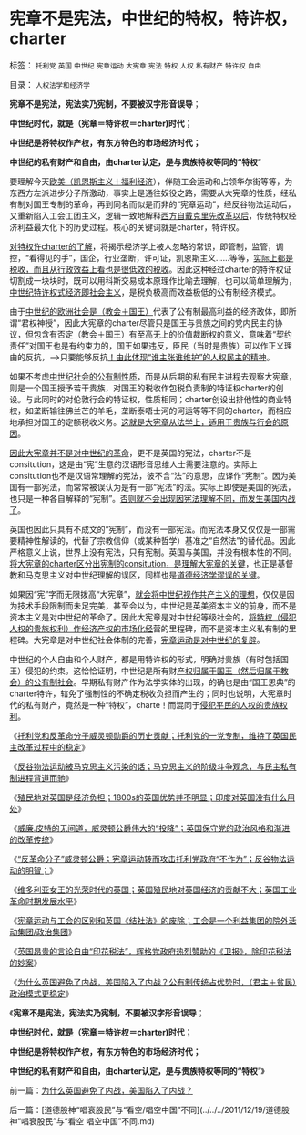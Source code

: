 # 宪章不是宪法，中世纪的特权，特许权，charter

标签： `托利党` `英国` `中世纪` `宪章运动` `大宪章` `宪法` `特权` `人权` `私有财产` `特许权` `自由` 

目录： `人权法学和经济学`

**宪章不是宪法，宪法实乃宪制，不要被汉字形音误导**；

**中世纪时代，就是（宪章＝特许权＝charter)时代；**

**中世纪是将特权作产权，有东方特色的市场经济时代；**

**中世纪的私有财产和自由，由charter认定，是与贵族特权等同的“特权**”

要理解今天[欧美（凯恩斯主义＋福利经济](../../../2011/11/28/货币政策拉动增长不可能；大萧条＝经济危机＋金融危机.md)），伴随工会运动和占领华尔街等等，为东西方左派进步分子所激动，事实上是通往奴役之路，需要从大宪章的性质，经私有制对国王专制的革命，再到同名而似是而非的“宪章运动”，经反谷物法运动后，又重新陷入工会工团主义，逻辑一致地解释[西方自戴克里先改革以后](../../../2010/11/7/分封割据不是分治;罗马帝国在“救亡”中加速崩溃；.md)，传统特权经济利益最大化下的历史过程。核心的关键词就是charter，特许权。

[对特权许charter的了解](../../../2011/10/19/罗马帝国《通往中世纪奴役之路》经济路线图.md)，将揭示经济学上被人忽略的常识，即管制，监管，调控，“看得见的手”，国企，行业垄断，许可证，凯恩斯主义……等等，[实际上都是税收，而且从行政效益上看也是很低效的税收](../../../2010/9/2/国民的负担都是税收;税收不要“没收国民”.md)。因此这种经过charter的特许权证切割成一块块时，既可以用科斯交易成本原理作比喻去理解，也可以简单理解为，[中世纪特许权式经济即社会主义](../../../2011/2/3/马克思早就向（短缺原理＋边际原理）彻底投降了.md)，是税负极高而效益极低的公有制经济模式。

由于[中世纪的欧洲社会是（教会＋国王）](../../../2011/1/24/什么是法治？中世纪道德法庭公信力何来？.md)代表了公有制最高利益的经济政体，即所谓“君权神授”，因此大宪章的charter尽管只是国王与贵族之间的党内民主的协议，但包含有否定（教会＋国王）有至高无上的价值裁断权的意义，意味着“契约责任”对国王也是有约束力的，国王如果违反，臣民（当时是贵族）可以作正义理由的反抗，——>只要能够反抗[！由此体现“谁主张谁维护”的人权民主的精神](../../../2010/5/27/道德史观就是文革政治观.md)。

如果不考虑[中世纪社会的公有制性质](../../../2011/11/25/为什么东方孔儒封建时代没有出现自治社区？.md)，而是从后期的私有民主进程去观察大宪章，则是一个国王授予若干贵族，对国王的税收作包税负责制的特证权charter的创设。与此同时的对伦敦行会的特证权，性质相同；charter创设出排他性的商业特权，如垄断输往佛兰芒的羊毛，垄断泰唔士河的河运等等不同的charter，而相应地承担对国王的定额税收义务。[这就是大宪章从法学上，适用于贵族与行会的原因](../../../2011/3/7/资本主义前的行会户籍制度和农民工.md)。

[因此大宪章并不是对中世纪的革命](../../../2011/11/29/将大宪章绝对化，意味着回到英国中世纪.md)，更不是英国的宪法，charter不是consitution，这是由“宪”生意的汉语形音思维人士需要注意的。实际上consitution也不是汉语常理解的宪法，彼不含“法”的意思，应译作“宪制”。因为美国有一部宪法，而常常被误认为是有一部“宪法”的法。实际上即使是美国的宪法，也只是一种各自解释的“宪制”。[否则就不会出现因宪法理解不同，而发生美国内战了](../../../2011/7/14/法律可以被道德践踏，道德借口就会无穷无尽.md)。

英国也因此只具有不成文的“宪制”，而没有一部宪法。而宪法本身又仅仅是一部需要精神性解读的，代替了宗教信仰（或某种哲学）基准之“自然法”的替代品。因此严格意义上说，世界上没有宪法，只有宪制。英国与美国，并没有根本性的不同。[将大宪章的charter区分出宪制的consitution，是理解大宪章的关键](../../../2011/11/14/《英国宪制》中的贵族情结和马克思的剥削阶级.md)，也正是基督教和马克思主义对中世纪理解的误区，同样也是[道德经济学谬误的关键](../../../2011/12/10/道德经济学的“公平与效率”和亚当斯密的“自由精神”.md)。

如果因“宪”字而无限拨高“大宪章”，[就会将中世纪视作共产主义的理想](../../../2011/12/8/中世纪延续至今的道德经济学.md)，仅仅是因为技术手段限制而未足完美，甚至会以为，中世纪是英美资本主义的前身，而不是资本主义是对中世纪的革命了。因此大宪章是对中世纪等级社会的，[将特权（侵犯人权的贵族权利）作经济产权的市场化经](../../../2009/7/31/特权的经济学含义及利益演绎.md)营的里程碑，而不是资本主义私有制的里程碑。大宪章是对中世纪社会体制的完善，[宪章运动是对中世纪的复辟](../../../2011/12/11/宪章运动是愚昧的义和团，英国早期工会的成长.md)。

中世纪的个人自由和个人财产，都是用特许权的形式，明确对贵族（有时包括国王）侵犯的约束。这恰恰证明，中世纪是所有财[产权归属于国王（然后归属于教会）的公有制社会](../../../2011/12/6/道德经济学复制中世纪（皇帝＋贫民）政治模式.md)。早期私有财产作为法学实体的出现，的确也是由“国王恩典”的charter特许，辖免了强制性的不确定税收负担而产生的；同时也说明，大宪章时代的私有财产，竟然是一种“特权”，charte！而混同于[侵犯平民的人权的贵族权利](../../../2011/12/8/中世纪道德经济学的通往奴役之路.md)。

《[托利党和反革命分子威灵顿勋爵的历史贡献；托利党的一党专制，维持了英国民主改革过程中的稳定](../../../2011/12/15/托利党和反革命分子威灵顿勋爵的历史贡献.md)》

《[反谷物法运动被马克思主义污染的话；马克思主义的阶级斗争观念，与民主私有制进程背道而驰](../../../2011/12/15/反谷物法运动被马克思主义污染的话.md)》

《[殖民地对英国是经济负担；1800s的英国优势并不明显；印度对英国没有什么用处](../../../2011/12/17/殖民地对英国是经济负担；1800s的英国优势并不明显；.md)》

《[威廉.皮特的无间道，威灵顿公爵伟大的“投降”；英国保守党的政治风格和渐进的改革传统](../../../2011/12/17/威廉.皮特的无间道，威灵顿公爵伟大的“投降”.md)》

《[“反革命分子”威灵顿公爵；宪章运动转而攻击托利党政府“不作为”；反谷物法运动的明智；](../../../2011/12/17/“反革命分子”威灵顿和保守党政府“不作为”.md)》

《[维多利亚女王的光荣时代的英国；英国殖民地对英国经济的贡献不大；英国工业革命时期发展水平](../../../2011/12/17/维多利亚时代自由光荣的英国.md)》

《[宪章运动与工会的区别和英国《结社法》的废除；工会是一个利益集团的院外活动集团/政治集团](../../../2011/12/18/宪章运动与工会的区别，1830s英国废除《党禁令》.md)》

《[英国昂贵的言论自由“印花税法”，辉格党政府热烈赞助的《卫报》，除印花税法的妙案](../../../2011/12/18/英国昂贵的言论自由，“印花税法”和《卫报》.md)》

《[为什么英国避免了内战，美国陷入了内战？公有制传统占优势时，（君主＋贫民）政治模式更稳定](../../../2011/12/18/为什么英国避免了内战，美国陷入了内战？.md)》

《**宪章不是宪法，宪法实乃宪制，不要被汉字形音误导**；

**中世纪时代，就是（宪章＝特许权＝charter)时代；**

**中世纪是将特权作产权，有东方特色的市场经济时代；**

**中世纪的私有财产和自由，由charter认定，是与贵族特权等同的“特权**”》

前一篇：[为什么英国避免了内战，美国陷入了内战？](../../../2011/12/18/为什么英国避免了内战，美国陷入了内战？.md)

后一篇：[道德股神“唱衰股民”与“看空/唱空中国”不同](../../../2011/12/19/道德股神“唱衰股民”与“看空 唱空中国”不同.md)